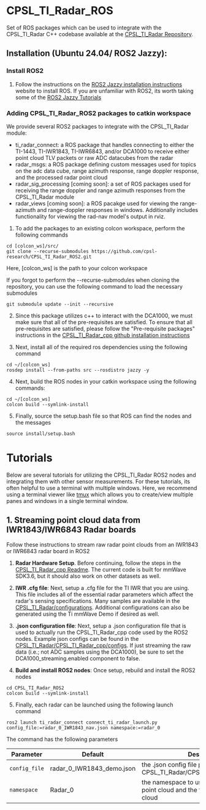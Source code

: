 # CPSL_TI_Radar_ROS
Set of ROS packages which can be used to integrate with the CPSL_TI_Radar C++ codebase available at the [CPSL_TI_Radar Repository](https://github.com/davidmhunt/TI_Radar_Demo_Visualizer). 
## Installation (Ubuntu 24.04/ ROS2 Jazzy):

### Install ROS2
1. Follow the instructions on the [ROS2 Jazzy installation instructions](https://docs.ros.org/en/jazzy/Installation/Ubuntu-Install-Debs.html) website to install ROS. If you are unfamiliar with ROS2, its worth taking some of the [ROS2 Jazzy Tutorials](https://docs.ros.org/en/jazzy/Tutorials.html)

### Adding CPSL_TI_Radar_ROS2 packages to catkin workspace
We provide several ROS2 packages to integrate with the CPSL_TI_Radar module:
* ti_radar_connect: a ROS package that handles connecting to either the TI-1443, TI-IWR1843, TI-IWR6843, and/or DCA1000 to receive either point cloud TLV packets or raw ADC datacubes from the radar
* radar_msgs: a ROS package defining custom messages used for topics on the adc data cube, range azimuth response, range doppler response, and the processed radar point cloud
* radar_sig_processing [coming soon]: a set of ROS packages used for receiving the range doppler and range azimuth responses from the CPSL_TI_Radar module
* radar_views [coming soon]: a ROS pacakge used for viewing the range-azimuth and range-doppler responses in windows. Additionally includes functionality for viewing the rad-nav model's output in rviz.

1. To add the packages to an existing colcon workspace, perform the following commands
```
cd [colcon_ws]/src/
git clone --recurse-submodules https://github.com/cpsl-research/CPSL_TI_Radar_ROS2.git
```
Here, [colcon_ws] is the path to your colcon workspace

If you forgot to perform the --recurse-submodules when cloning the repository, you can use the following command to load the necessary submodules
```
git submodule update --init --recursive
```

2. Since this package utilizes c++ to interact with the DCA1000, we must make sure that all of the pre-requisites are satisfied. To ensure that all pre-requisites are satisfied, please follow the "Pre-requisite packages" instructions in the [CPSL_TI_Radar_cpp github installation instructions](https://github.com/davidmhunt/CPSL_TI_Radar/tree/main/CPSL_TI_Radar_cpp)


3. Next, install all of the required ros dependencies using the following command
```
cd ~/[colcon_ws]
rosdep install --from-paths src --rosdistro jazzy -y
```

4. Next, build the ROS nodes in your catkin workspace using the following commands:
```
cd ~/[colcon_ws]
colcon build --symlink-install
```

5. Finally, source the setup.bash file so that ROS can find the nodes and the messages
```
source install/setup.bash
```

# Tutorials

Below are several tutorials for utilizing the CPSL_TI_Radar ROS2 nodes and integrating them with other sensor measurements. For these tutorials, its often helpful to use a terminal with multiple windows. Here, we recommend using a terminal viewer like [tmux](https://tmuxcheatsheet.com/#:~:text=Tmux%20Cheat%20Sheet%20%26%20Quick%20Reference%201%20Sessions,6%20Help%20%24%20tmux%20list-keys%20%3A%20list-keys%20) which allows you to create/view multiple panes and windows in a single terminal window. 

## 1. Streaming point cloud data from IWR1843/IWR6843 Radar boards

Follow these instructions to stream raw radar point clouds from an IWR1843 or IWR6843 radar board in ROS2

1. **Radar Hardware Setup**. Before continuing, follow the steps in the [CPSL_TI_Radar_cpp Readme](./src/ti_radar_connect/include/CPSL_TI_Radar/CPSL_TI_Radar_cpp/Readme.md). The current code is built for mmWave SDK3.6, but it should also work on other datasets as well.

2. **IWR .cfg file**: Next, setup a .cfg file for the TI IWR that you are using. This file includes all of the essential radar parameters which affect the radar's sensing specifications. Many samples are available in the [CPSL_TI_Radar/configurations](./src/ti_radar_connect/include/CPSL_TI_Radar/configurations/). Additional configurations can also be generated using the Ti mmWave Demo if desired as well.

3. **.json configuration file**: Next, setup a .json configuration file that is used to actually run the CPSL_TI_Radar_cpp code used by the ROS2 nodes. Example json configs can be found in the [CPSL_TI_Radar/CPSL_TI_Radar_cpp/configs](./src/ti_radar_connect/include/CPSL_TI_Radar/CPSL_TI_Radar_cpp/configs). If just streaming the raw data (i.e.; not ADC samples using the DCA1000), be sure to set the DCA1000_streaming.enabled component to false.

4. **Build and install ROS2 nodes**: Once setup, rebuild and install the ROS2 nodes
```
cd CPSL_TI_Radar_ROS2
colcon build --symlink-install
```

5. Finally, each radar can be launched using the following launch command
```
ros2 launch ti_radar_connect connect_ti_radar_launch.py config_file:=radar_0_IWR1843_nav.json namespace:=radar_0
```
The command has the following parameters

| **Parameter** | **Default** | **Description** |  
|-----------|--------------------------|---------------------------------------------|  
| `config_file`   | radar_0_IWR1843_demo.json  | the .json config file path in the CPSL_TI_Radar/CPSL_TI_Radar_cpp/configs |  
| `namespace`| Radar_0| the namespace to use when publishing the point cloud and the frame id of the point cloud